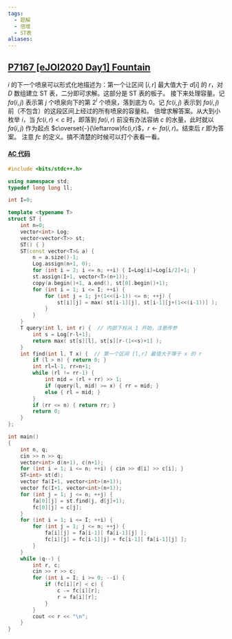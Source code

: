 ```yaml
---
tags:
  - 题解
  - 倍增
  - ST表
aliases:
---
```

## [P7167 [eJOI2020 Day1] Fountain](https://www.luogu.com.cn/problem/P7167)

$i$ 的下一个喷泉可以形式化地描述为：第一个让区间 $[i,r]$ 最大值大于 $d[i]$ 的 $r$，对 $D$ 数组建立 ST 表，二分即可求解。这部分是 ST 表的板子。
接下来处理容量。记 $fa(i,j)$ 表示第 $j$ 个喷泉向下的第 $2^i$ 个喷泉，落到底为 $0$。记 $fc(i,j)$ 表示到 $fa(i,j)$ 前（不包含）的这段区间上经过的所有喷泉的容量和。
倍增求解答案。从大到小枚举 $i$，当 $fc(i,r)<c$ 时，即落到 $fa(i,r)$ 前没有办法容纳 $c$ 的水量，此时就以 $fa(i,j)$ 作为起点 $c\overset{-}{\leftarrow}fc(i,r)$，$r\leftarrow fa(i,r)$。结束后 $r$ 即为答案。
注意 $fc$ 的定义。搞不清楚的时候可以打个表看一看。

#### [AC 代码](https://www.luogu.com.cn/record/198134918)

```cpp
#include <bits/stdc++.h>

using namespace std;
typedef long long ll;

int I=0;

template <typename T>
struct ST {
    int n=0;
    vector<int> Log;
    vector<vector<T>> st;
    ST() { }
    ST(const vector<T>& a) {
        n = a.size()-1;
        Log.assign(n+1, 0);
        for (int i = 2; i <= n; ++i) { I=Log[i]=Log[i/2]+1; }
        st.assign(I+1, vector<T>(n+1));
        copy(a.begin()+1, a.end(), st[0].begin()+1);
        for (int i = 1; i <= I; ++i) {
            for (int j = 1; j+(1<<(i-1)) <= n; ++j) {
                st[i][j] = max( st[i-1][j], st[i-1][j+(1<<(i-1))] );
            }
        }
    }
    T query(int l, int r) {  // 内部下标从 1 开始，注意传参
        int s = Log[r-l+1];
        return max( st[s][l], st[s][r-(1<<s)+1] );
    }
    int find(int l, T x) {  // 第一个区间 [l,r] 最值大于等于 x 的 r
    	if (l > n) { return 0; }
        int rl=l-1, rr=n+1;
        while (rl != rr-1) {
            int mid = (rl + rr) >> 1;
            if (query(l, mid) >= x) { rr = mid; }
            else { rl = mid; }
        }
        if (rr <= n) { return rr; }
        return 0;
    }
};

int main()
{
    int n, q;
    cin >> n >> q;
    vector<int> d(n+1), c(n+1);
    for (int i = 1; i <= n; ++i) { cin >> d[i] >> c[i]; }
    ST<int> st(d);
    vector fa(I+1, vector<int>(n+1));
    vector fc(I+1, vector<int>(n+1));
    for (int j = 1; j <= n; ++j) {
        fa[0][j] = st.find(j, d[j]+1);
        fc[0][j] = c[j];
    }
    for (int i = 1; i <= I; ++i) {
        for (int j = 1; j <= n; ++j) {
            fa[i][j] = fa[i-1][ fa[i-1][j] ];
            fc[i][j] = fc[i-1][j] + fc[i-1][ fa[i-1][j] ];
        }
    }
    while (q--) {
        int r, c;
        cin >> r >> c;
        for (int i = I; i >= 0; --i) {
            if (fc[i][r] < c) {
                c -= fc[i][r];
                r = fa[i][r];
            }
        }
        cout << r << "\n";
    }
}
```
